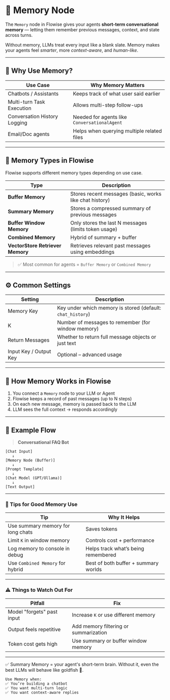# 🧠 Memory Node

The `Memory` node in Flowise gives your agents **short-term conversational memory** — letting them remember previous messages, context, and state across turns.

Without memory, LLMs treat every input like a blank slate. Memory makes your agents feel *smarter*, more *context-aware*, and *human-like*.

---

## 📌 Why Use Memory?

| Use Case                         | Why Memory Matters                        |
|----------------------------------|-------------------------------------------|
| Chatbots / Assistants            | Keeps track of what user said earlier     |
| Multi-turn Task Execution        | Allows multi-step follow-ups              |
| Conversation History Logging     | Needed for agents like `ConversationalAgent` |
| Email/Doc agents                 | Helps when querying multiple related files|

---

## 🧱 Memory Types in Flowise

Flowise supports different memory types depending on use case.

| Type                    | Description                                                   |
|-------------------------|---------------------------------------------------------------|
| **Buffer Memory**       | Stores recent messages (basic, works like chat history)       |
| **Summary Memory**      | Stores a compressed summary of previous messages              |
| **Buffer Window Memory**| Only stores the last N messages (limits token usage)          |
| **Combined Memory**     | Hybrid of summary + buffer                                    |
| **VectorStore Retriever Memory** | Retrieves relevant past messages using embeddings   |

> ✅ Most common for agents = `Buffer Memory` or `Combined Memory`

---

## ⚙️ Common Settings

| Setting              | Description                                      |
|----------------------|--------------------------------------------------|
| Memory Key           | Key under which memory is stored (default: `chat_history`) |
| K                    | Number of messages to remember (for window memory) |
| Return Messages      | Whether to return full message objects or just text |
| Input Key / Output Key | Optional – advanced usage                       |

---

## 🧠 How Memory Works in Flowise

1. You connect a `Memory` node to your LLM or Agent
2. Flowise keeps a record of past messages (up to N steps)
3. On each new message, memory is passed back to the LLM
4. LLM sees the full context → responds accordingly

---

## 🔗 Example Flow

> **Conversational FAQ Bot**

```text
[Chat Input]
   ↓
[Memory Node (Buffer)]
   ↓
[Prompt Template]
   ↓
[Chat Model (GPT/Ollama)]
   ↓
[Text Output]
```

---

### 🧪 Tips for Good Memory Use
| Tip                               | Why It Helps                         |
| --------------------------------- | ------------------------------------ |
| Use summary memory for long chats | Saves tokens                         |
| Limit `K` in window memory        | Controls cost + performance          |
| Log memory to console in debug    | Helps track what’s being remembered  |
| Use `Combined Memory` for hybrid  | Best of both buffer + summary worlds |

---
### ⚠️ Things to Watch Out For
| Pitfall                    | Fix                                   |
| -------------------------- | ------------------------------------- |
| Model "forgets" past input | Increase `K` or use different memory  |
| Output feels repetitive    | Add memory filtering or summarization |
| Token cost gets high       | Use summary or buffer window memory   |

----

✅ Summary
Memory = your agent's short-term brain.
Without it, even the best LLMs will behave like goldfish 🐠.

```text
Use Memory when:
✅ You’re building a chatbot
✅ You want multi-turn logic
✅ You want context-aware replies
```